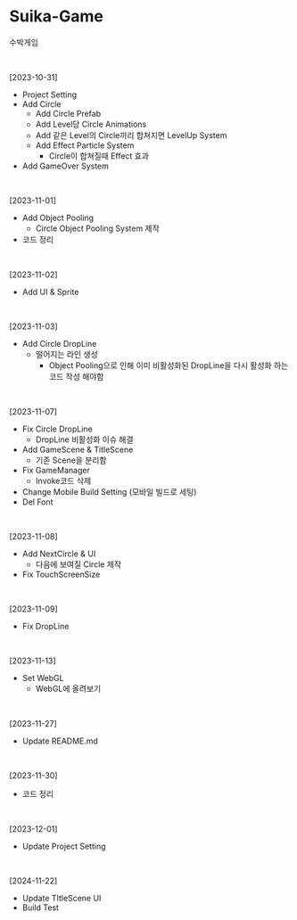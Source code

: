 # Suika-Game
수박게임



</br>

[2023-10-31]
- Project Setting
- Add Circle
  - Add Circle Prefab
  - Add Level당 Circle Animations
  - Add 같은 Level의 Circle끼리 합쳐지면 LevelUp System
  - Add Effect Particle System
    - Circle이 합쳐질때 Effect 효과
- Add GameOver System
</br>

[2023-11-01]
- Add Object Pooling
  - Circle Object Pooling System 제작
- 코드 정리
</br>

[2023-11-02]
- Add UI & Sprite
</br>

[2023-11-03]
- Add Circle DropLine
  - 떨어지는 라인 생성
    - Object Pooling으로 인해 이미 비활성화된 DropLine을 다시 활성화 하는 코드 작성 해야함
</br>

[2023-11-07]
- Fix Circle DropLine
  - DropLine 비활성화 이슈 해결
- Add GameScene & TitleScene
  - 기존 Scene을 분리함
- Fix GameManager
  - Invoke코드 삭제
- Change Mobile Build Setting (모바일 빌드로 세팅)
- Del Font
</br>

[2023-11-08]
- Add NextCircle & UI
  - 다음에 보여질 Circle 제작
- Fix TouchScreenSize
</br>

[2023-11-09]
- Fix DropLine
</br>

[2023-11-13]
- Set WebGL
  - WebGL에 올려보기
</br>

[2023-11-27]
- Update README.md
</br>

[2023-11-30]
- 코드 정리
</br>

[2023-12-01]
- Update Project Setting
</br>

[2024-11-22]
- Update TItleScene UI
- Build Test
</br>


